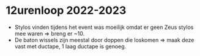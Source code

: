 # 12urenloop 2022-2023

- Stylos vinden tijdens het event was moeilijk omdat er geen Zeus stylos mee waren => breng er ~10.
- De baton wissels zijn meestal door doppen die loskomen => maak deze vast met ductape, 1 laag ductape is genoeg. 

